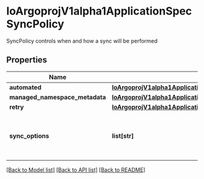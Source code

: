 # IoArgoprojV1alpha1ApplicationSpecSyncPolicy

SyncPolicy controls when and how a sync will be performed
## Properties
Name | Type | Description | Notes
------------ | ------------- | ------------- | -------------
**automated** | [**IoArgoprojV1alpha1ApplicationSpecSyncPolicyAutomated**](IoArgoprojV1alpha1ApplicationSpecSyncPolicyAutomated.md) |  | [optional] 
**managed_namespace_metadata** | [**IoArgoprojV1alpha1ApplicationSpecSyncPolicyManagedNamespaceMetadata**](IoArgoprojV1alpha1ApplicationSpecSyncPolicyManagedNamespaceMetadata.md) |  | [optional] 
**retry** | [**IoArgoprojV1alpha1ApplicationSpecSyncPolicyRetry**](IoArgoprojV1alpha1ApplicationSpecSyncPolicyRetry.md) |  | [optional] 
**sync_options** | **list[str]** | Options allow you to specify whole app sync-options | [optional] 

[[Back to Model list]](../README.md#documentation-for-models) [[Back to API list]](../README.md#documentation-for-api-endpoints) [[Back to README]](../README.md)


